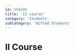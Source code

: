 ```yaml
---
id: 558200
title: 'II course'
category: 'Students'
subCategory: 'Gifted Students'
---
```


# II Course
